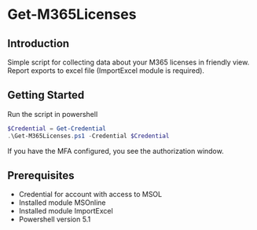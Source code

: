 # Get-M365Licenses
## Introduction
Simple script for collecting data about your M365 licenses in friendly view. Report exports to excel file (ImportExcel module is required).

## Getting Started
Run the script in powershell
```powershell
$Credential = Get-Credential 
.\Get-M365Licenses.ps1 -Credential $Credential
```
If you have the MFA configured, you see the authorization window.

## Prerequisites
- Credential for account with access to MSOL
- Installed module MSOnline
- Installed module ImportExcel
- Powershell version 5.1
